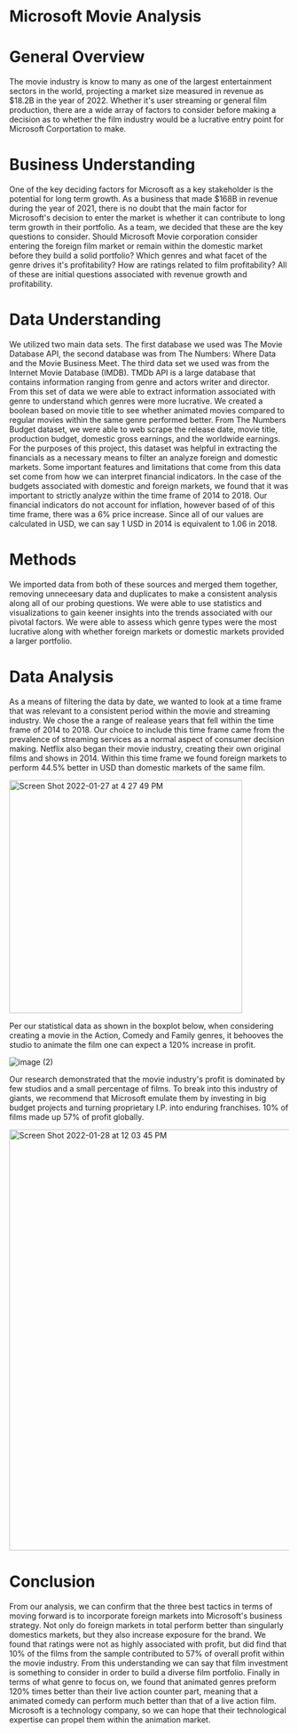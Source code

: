 

# Microsoft Movie Analysis


# General Overview
The movie industry is know to many as one of the largest entertainment sectors in the world, projecting a market size measured in revenue as $18.2B in the year of 2022. Whether it's user streaming or general film production, there are a wide array of factors to consider before making a decision as to whether the film industry would be a lucrative entry point for Microsoft Corportation to make. 


# Business Understanding
One of the key deciding factors for Microsoft as a key stakeholder is the potential for long term growth. As a business that made $168B in revenue during the year of 2021, there is no doubt that the main factor for Microsoft's decision to enter the market is whether it can contribute to long term growth in their portfolio. As a team, we decided that these are the key questions to consider. Should Microsoft Movie corporation consider entering the foreign film market or remain within the domestic market before they build a solid portfolio? Which genres and what facet of the genre drives it's profitability? How are ratings related to film profitability? All of these are initial questions associated with revenue growth and profitability. 

# Data Understanding
We utilized two main data sets. The first database we used was The Movie Database API, the second database was from The Numbers: Where Data and the Movie Business Meet. The third data set we used was from the Internet Movie Database (IMDB). TMDb API is a large database that contains information ranging from genre and actors writer and director. From this set of data we were able to extract information associated with genre to understand which genres were more lucrative. We created a boolean based on movie title to see whether animated movies compared to regular movies within the same genre performed better. From The Numbers Budget dataset, we were able to web scrape the release date, movie title, production budget, domestic gross earnings, and the worldwide earnings. For the purposes of this project, this dataset was helpful in extracting the financials as a necessary means to filter an analyze foreign and domestic markets. Some important features and limitations that come from this data set come from how we can interpret financial indicators. In the case of the budgets associated with domestic and foreign markets, we found that it was important to strictly analyze within the time frame of 2014 to 2018. Our financial indicators do not account for inflation, however based of of this time frame, there was a 6% price increase. Since all of our values are calculated in USD, we can say 1 USD in 2014 is equivalent to 1.06 in 2018. 

# Methods
We imported data from both of these sources and merged them together, removing unneceesary data and duplicates to make a consistent analysis along all of our probing questions. We were able to use statistics and visualizations to gain keener insights into the trends associated with our pivotal factors. We were able to assess which genre types were the most lucrative along with whether foreign markets or domestic markets provided a larger portfolio.

# Data Analysis

As a means of filtering the data by date, we wanted to look at a time frame that was relevant to a consistent period within the movie and streaming industry. We chose the a range of realease years that fell within the time frame of 2014 to 2018. Our choice to include this time frame came from the prevalence of streaming services as a normal aspect of consumer decision making. Netflix also began their movie industry, creating their own original films and shows in 2014. Within this time frame we found foreign markets to perform 44.5% better in USD than domestic markets of the same film. 


<img width="420" alt="Screen Shot 2022-01-27 at 4 27 49 PM" src="https://user-images.githubusercontent.com/97462844/151591399-d33d56cc-a85f-4cb7-ad68-f86f8b0f0750.png">

Per our statistical data as shown in the boxplot below, when considering creating a movie in the Action, Comedy and Family genres, it behooves the studio to animate the film one can expect a 120% increase in profit.


![image (2)](https://user-images.githubusercontent.com/97462844/151560058-f94770c8-b1a3-4972-bba5-7d6282ac9392.png)

Our research demonstrated that the movie industry's profit is dominated by few studios and a small percentage of films. To break into this industry of giants, we recommend that Microsoft emulate them by investing in big budget projects and turning proprietary I.P. into enduring franchises. 10% of films made up 57% of profit globally. 


<img width="758" alt="Screen Shot 2022-01-28 at 12 03 45 PM" src="https://user-images.githubusercontent.com/97462844/151591562-02a1c5fb-bb06-4277-b42f-f92596483977.png">

# Conclusion
From our analysis, we can confirm that the three best tactics in terms of moving forward is to incorporate foreign markets into Microsoft's business strategy. Not only do foreign markets in total perform better than singularly domestics markets, but they also increase exposure for the brand. We found that ratings were not as highly associated with profit, but did find that 10% of the films from the sample contributed to 57% of overall profit within the movie industry. From this understanding we can say that film investment is something to consider in order to build a diverse film portfolio. Finally in terms of what genre to focus on, we found that animated genres preform 120% times better than their live action counter part, meaning that a animated comedy can perform much better than that of a live action film. Microsoft is a technology company, so we can hope that their technological expertise can propel them within the animation market. 

